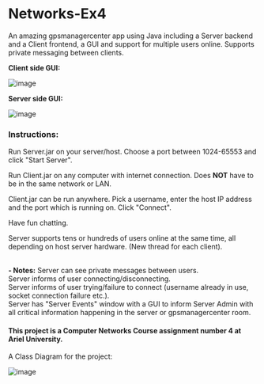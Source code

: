 # Networks-Ex4
An amazing gpsmanagercenter app using Java including a Server backend and a Client frontend, a GUI and support for multiple users online. 
Supports private messaging between clients.

<b>Client side GUI:</b>

![image](https://user-images.githubusercontent.com/6436094/55222392-d786ac00-521c-11e9-9ca6-8f2aae3257b8.png)


<b>Server side GUI:</b>

![image](https://user-images.githubusercontent.com/6436094/55222435-f4bb7a80-521c-11e9-9319-21d609974c84.png)


### Instructions: 

Run Server.jar on your server/host. Choose a port between 1024-65553 and click "Start Server".

Run Client.jar on any computer with internet connection. Does <b>NOT</b> have to be in the same network or LAN.

Client.jar can be run anywhere. Pick a username, enter the host IP address and the port which is running on.
Click "Connect". 

Have fun chatting.

Server supports tens or hundreds of users online at the same time, all depending on host server hardware. (New thread for each client).

<br>
<b>- Notes:</b>
Server can see private messages between users.<br>
Server informs of user connecting/disconnecting.<br>
Server informs of user trying/failure to connect (username already in use, socket connection failure etc.). <br>
Server has "Server Events" window with a GUI to inform Server Admin with all critical information happening in the server or gpsmanagercenter room.<br>

#### This project is a Computer Networks Course assignment number 4 at Ariel University.

A Class Diagram for the project:

![image](https://github.com/Liadc/Networks-Ex4/blob/master/classDiagram/UpdatedClassDiagram.png?raw=true)
